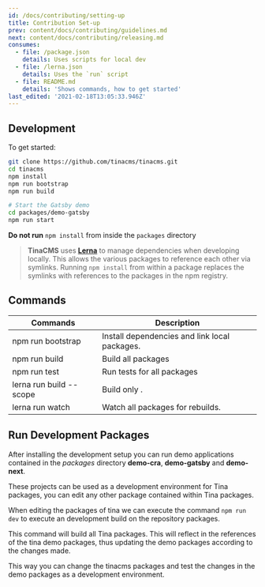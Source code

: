 ```yaml
---
id: /docs/contributing/setting-up
title: Contribution Set-up
prev: content/docs/contributing/guidelines.md
next: content/docs/contributing/releasing.md
consumes:
  - file: /package.json
    details: Uses scripts for local dev
  - file: /lerna.json
    details: Uses the `run` script
  - file: README.md
    details: 'Shows commands, how to get started'
last_edited: '2021-02-18T13:05:33.946Z'
---
```


## Development

To get started:

```bash
git clone https://github.com/tinacms/tinacms.git
cd tinacms
npm install
npm run bootstrap
npm run build

# Start the Gatsby demo
cd packages/demo-gatsby
npm run start
```

**Do not run** `npm install` from inside the `packages` directory

> **TinaCMS** uses [**Lerna**](https://lerna.js.org/) to manage dependencies when developing locally. This allows the various packages to reference each other via symlinks. Running `npm install` from within a package replaces the symlinks with references to the packages in the npm registry.

## Commands

| Commands                          | Description                                   |
| --------------------------------- | --------------------------------------------- |
| npm run bootstrap                 | Install dependencies and link local packages. |
| npm run build                     | Build all packages                            |
| npm run test                      | Run tests for all packages                    |
| lerna run build --scope <package> | Build only <package>.                         |
| lerna run watch                   | Watch all packages for rebuilds.              |

## Run Development Packages

After installing the development setup you can run demo applications contained in the _packages_ directory **demo-cra**, **demo-gatsby** and **demo-next**.

These projects can be used as a development environment for Tina packages, you can edit any other package contained within Tina packages.

When editing the packages of tina we can execute the command `npm run dev` to execute an development build on the repository packages.

This command will build all Tina packages. This will reflect in the references of the tina demo packages, thus updating the demo packages according to the changes made.

This way you can change the tinacms packages and test the changes in the demo packages as a development environment.

